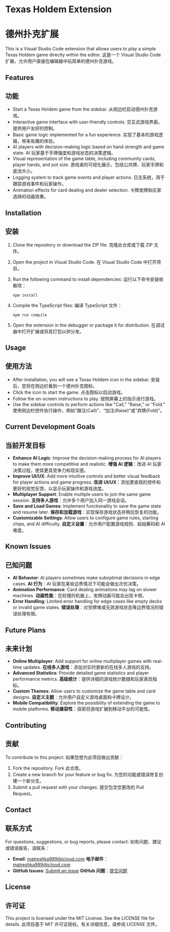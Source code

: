 # Texas Holdem Extension
# 德州扑克扩展

This is a Visual Studio Code extension that allows users to play a simple Texas Holdem game directly within the editor.
这是一个 Visual Studio Code 扩展，允许用户直接在编辑器中玩简单的德州扑克游戏。

## Features
## 功能

- Start a Texas Holdem game from the sidebar.
  从侧边栏启动德州扑克游戏。
- Interactive game interface with user-friendly controls.
  交互式游戏界面，提供用户友好的控制。
- Basic game logic implemented for a fun experience.
  实现了基本的游戏逻辑，带来有趣的体验。
- AI players with decision-making logic based on hand strength and game state.
  AI 玩家基于手牌强度和游戏状态的决策逻辑。
- Visual representation of the game table, including community cards, player hands, and pot size.
  游戏桌的可视化展示，包括公共牌、玩家手牌和底池大小。
- Logging system to track game events and player actions.
  日志系统，用于跟踪游戏事件和玩家操作。
- Animation effects for card dealing and dealer selection.
  卡牌发牌和庄家选择的动画效果。

## Installation
## 安装

1. Clone the repository or download the ZIP file.
   克隆此仓库或下载 ZIP 文件。
2. Open the project in Visual Studio Code.
   在 Visual Studio Code 中打开项目。
3. Run the following command to install dependencies:
   运行以下命令安装依赖项：

   ```
   npm install
   ```

4. Compile the TypeScript files:
   编译 TypeScript 文件：

   ```
   npm run compile
   ```

5. Open the extension in the debugger or package it for distribution.
   在调试器中打开扩展或将其打包以供分发。

## Usage
## 使用方法

- After installation, you will see a Texas Holdem icon in the sidebar.
  安装后，您将在侧边栏看到一个德州扑克图标。
- Click the icon to start the game.
  点击图标以启动游戏。
- Follow the on-screen instructions to play.
  按照屏幕上的指示进行游戏。
- Use the sidebar controls to perform actions like "Call," "Raise," or "Fold."
  使用侧边栏控件执行操作，例如“跟注(Call)”、“加注(Raise)”或“弃牌(Fold)”。

## Current Development Goals
## 当前开发目标

- **Enhance AI Logic**: Improve the decision-making process for AI players to make them more competitive and realistic.
  **增强 AI 逻辑**：改进 AI 玩家决策过程，使其更具竞争力和现实感。
- **Improve UI/UX**: Add more intuitive controls and better visual feedback for player actions and game progress.
  **改进 UI/UX**：添加更直观的控件和更好的视觉反馈，以显示玩家操作和游戏进度。
- **Multiplayer Support**: Enable multiple users to join the same game session.
  **支持多人游戏**：允许多个用户加入同一游戏会话。
- **Save and Load Games**: Implement functionality to save the game state and resume later.
  **保存和加载游戏**：实现保存游戏状态并稍后恢复的功能。
- **Customizable Settings**: Allow users to configure game rules, starting chips, and AI difficulty.
  **自定义设置**：允许用户配置游戏规则、起始筹码和 AI 难度。

## Known Issues
## 已知问题

- **AI Behavior**: AI players sometimes make suboptimal decisions in edge cases.
  **AI 行为**：AI 玩家在某些边界情况下可能会做出次优决策。
- **Animation Performance**: Card dealing animations may lag on slower machines.
  **动画性能**：在较慢的机器上，发牌动画可能会出现卡顿。
- **Error Handling**: Limited error handling for edge cases like empty decks or invalid game states.
  **错误处理**：对空牌堆或无效游戏状态等边界情况的错误处理有限。

## Future Plans
## 未来计划

- **Online Multiplayer**: Add support for online multiplayer games with real-time updates.
  **在线多人游戏**：添加对实时更新的在线多人游戏的支持。
- **Advanced Statistics**: Provide detailed game statistics and player performance metrics.
  **高级统计**：提供详细的游戏统计数据和玩家表现指标。
- **Custom Themes**: Allow users to customize the game table and card designs.
  **自定义主题**：允许用户自定义游戏桌面和卡牌设计。
- **Mobile Compatibility**: Explore the possibility of extending the game to mobile platforms.
  **移动兼容性**：探索将游戏扩展到移动平台的可能性。

## Contributing
## 贡献

To contribute to this project:
如果您想为此项目做出贡献：

1. Fork the repository.
   Fork 此仓库。
2. Create a new branch for your feature or bug fix.
   为您的功能或错误修复创建一个新分支。
3. Submit a pull request with your changes.
   提交包含您更改的 Pull Request。

## Contact
## 联系方式

For questions, suggestions, or bug reports, please contact:
如有问题、建议或错误报告，请联系：

- **Email**: matreshka999@icloud.com
  **电子邮件**：matreshka999@icloud.com
- **GitHub Issues**: [Submit an issue](https://github.com/matreshka15/vscode-texas-holdem/issues)
  **GitHub 问题**：[提交问题](https://github.com/matreshka15/vscode-texas-holdem/issues)

## License
## 许可证

This project is licensed under the MIT License. See the LICENSE file for details.
此项目基于 MIT 许可证授权。有关详细信息，请参阅 LICENSE 文件。
